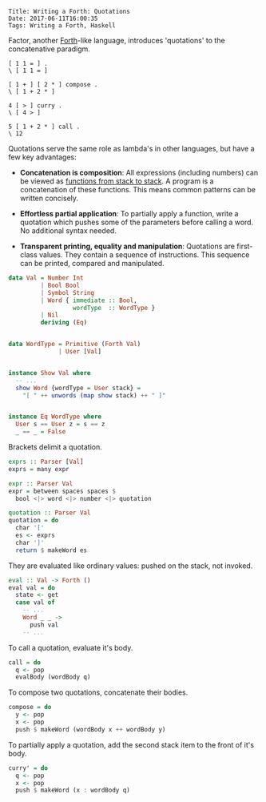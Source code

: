     Title: Writing a Forth: Quotations
    Date: 2017-06-11T16:00:35
    Tags: Writing a Forth, Haskell

Factor, another [Forth](http://reinvanderwoerd.nl/blog/2017/06/08/writing-a-forth/)-like language, introduces 'quotations' to the concatenative paradigm.

<!-- more -->

```forth
[ 1 1 = ] .
\ [ 1 1 = ]

[ 1 + ] [ 2 * ] compose .
\ [ 1 + 2 * ]

4 [ > ] curry .
\ [ 4 > ]

5 [ 1 + 2 * ] call .
\ 12
```

Quotations serve the same role as lambda's in other languages, but have a few key advantages:

- **Concatenation is composition**:
All expressions (including numbers) can be viewed as [functions from stack to stack](http://evincarofautumn.blogspot.nl/2012/02/why-concatenative-programming-matters.html). A program is a concatenation of these functions. This means common patterns can be written concisely.

- **Effortless partial application**:
To partially apply a function, write a quotation which pushes some of the parameters before calling a word. No additional syntax needed.

- **Transparent printing, equality and manipulation**:
Quotations are first-class values. They contain a sequence of instructions. This sequence can be printed, compared and manipulated.


```haskell
data Val = Number Int
         | Bool Bool
         | Symbol String
         | Word { immediate :: Bool,
                  wordType  :: WordType }
         | Nil
         deriving (Eq)


data WordType = Primitive (Forth Val)
              | User [Val]


instance Show Val where
  -- ...
  show Word {wordType = User stack} =
    "[ " ++ unwords (map show stack) ++ " ]"  


instance Eq WordType where
  User s == User z = s == z
  _ == _ = False
```

Brackets delimit a quotation.

```haskell
exprs :: Parser [Val]
exprs = many expr

expr :: Parser Val
expr = between spaces spaces $
  bool <|> word <|> number <|> quotation

quotation :: Parser Val
quotation = do
  char '['
  es <- exprs
  char ']'
  return $ makeWord es
```

They are evaluated like ordinary values: pushed on the stack, not invoked.

```haskell
eval :: Val -> Forth ()
eval val = do
  state <- get
  case val of
    -- ...
    Word _ _ ->
      push val
    -- ...
```

To call a quotation, evaluate it's body.

```haskell
call = do
  q <- pop
  evalBody (wordBody q)
```

To compose two quotations, concatenate their bodies.

```haskell
compose = do
  y <- pop
  x <- pop
  push $ makeWord (wordBody x ++ wordBody y)
```

To partially apply a quotation, add the second stack item to the front of it's body.

```haskell
curry' = do
  q <- pop
  x <- pop
  push $ makeWord (x : wordBody q)
```
